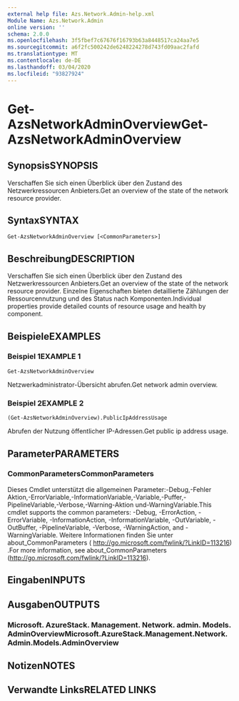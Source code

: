 ```yaml
---
external help file: Azs.Network.Admin-help.xml
Module Name: Azs.Network.Admin
online version: ''
schema: 2.0.0
ms.openlocfilehash: 3f5fbef7c67676f16793b63a8448517ca24aa7e5
ms.sourcegitcommit: a6f2fc500242de6248224278d743fd09aac2fafd
ms.translationtype: MT
ms.contentlocale: de-DE
ms.lasthandoff: 03/04/2020
ms.locfileid: "93827924"
---
```

# <span data-ttu-id="38870-101">Get-AzsNetworkAdminOverview</span><span class="sxs-lookup"><span data-stu-id="38870-101">Get-AzsNetworkAdminOverview</span></span>

## <span data-ttu-id="38870-102">Synopsis</span><span class="sxs-lookup"><span data-stu-id="38870-102">SYNOPSIS</span></span>
<span data-ttu-id="38870-103">Verschaffen Sie sich einen Überblick über den Zustand des Netzwerkressourcen Anbieters.</span><span class="sxs-lookup"><span data-stu-id="38870-103">Get an overview of the state of the network resource provider.</span></span>

## <span data-ttu-id="38870-104">Syntax</span><span class="sxs-lookup"><span data-stu-id="38870-104">SYNTAX</span></span>

```
Get-AzsNetworkAdminOverview [<CommonParameters>]
```

## <span data-ttu-id="38870-105">Beschreibung</span><span class="sxs-lookup"><span data-stu-id="38870-105">DESCRIPTION</span></span>
<span data-ttu-id="38870-106">Verschaffen Sie sich einen Überblick über den Zustand des Netzwerkressourcen Anbieters.</span><span class="sxs-lookup"><span data-stu-id="38870-106">Get an overview of the state of the network resource provider.</span></span> <span data-ttu-id="38870-107">Einzelne Eigenschaften bieten detaillierte Zählungen der Ressourcennutzung und des Status nach Komponenten.</span><span class="sxs-lookup"><span data-stu-id="38870-107">Individual properties provide detailed counts of resource usage and health by component.</span></span>

## <span data-ttu-id="38870-108">Beispiele</span><span class="sxs-lookup"><span data-stu-id="38870-108">EXAMPLES</span></span>

### <span data-ttu-id="38870-109">Beispiel 1</span><span class="sxs-lookup"><span data-stu-id="38870-109">EXAMPLE 1</span></span>
```
Get-AzsNetworkAdminOverview
```

<span data-ttu-id="38870-110">Netzwerkadministrator-Übersicht abrufen.</span><span class="sxs-lookup"><span data-stu-id="38870-110">Get network admin overview.</span></span>

### <span data-ttu-id="38870-111">Beispiel 2</span><span class="sxs-lookup"><span data-stu-id="38870-111">EXAMPLE 2</span></span>
```
(Get-AzsNetworkAdminOverview).PublicIpAddressUsage
```

<span data-ttu-id="38870-112">Abrufen der Nutzung öffentlicher IP-Adressen.</span><span class="sxs-lookup"><span data-stu-id="38870-112">Get public ip address usage.</span></span>

## <span data-ttu-id="38870-113">Parameter</span><span class="sxs-lookup"><span data-stu-id="38870-113">PARAMETERS</span></span>

### <span data-ttu-id="38870-114">CommonParameters</span><span class="sxs-lookup"><span data-stu-id="38870-114">CommonParameters</span></span>
<span data-ttu-id="38870-115">Dieses Cmdlet unterstützt die allgemeinen Parameter:-Debug,-Fehler Aktion,-ErrorVariable,-InformationVariable,-Variable,-Puffer,-PipelineVariable,-Verbose,-Warning-Aktion und-WarningVariable.</span><span class="sxs-lookup"><span data-stu-id="38870-115">This cmdlet supports the common parameters: -Debug, -ErrorAction, -ErrorVariable, -InformationAction, -InformationVariable, -OutVariable, -OutBuffer, -PipelineVariable, -Verbose, -WarningAction, and -WarningVariable.</span></span> <span data-ttu-id="38870-116">Weitere Informationen finden Sie unter about_CommonParameters ( http://go.microsoft.com/fwlink/?LinkID=113216) .</span><span class="sxs-lookup"><span data-stu-id="38870-116">For more information, see about_CommonParameters (http://go.microsoft.com/fwlink/?LinkID=113216).</span></span>

## <span data-ttu-id="38870-117">Eingaben</span><span class="sxs-lookup"><span data-stu-id="38870-117">INPUTS</span></span>

## <span data-ttu-id="38870-118">Ausgaben</span><span class="sxs-lookup"><span data-stu-id="38870-118">OUTPUTS</span></span>

### <span data-ttu-id="38870-119">Microsoft. AzureStack. Management. Network. admin. Models. AdminOverview</span><span class="sxs-lookup"><span data-stu-id="38870-119">Microsoft.AzureStack.Management.Network.Admin.Models.AdminOverview</span></span>

## <span data-ttu-id="38870-120">Notizen</span><span class="sxs-lookup"><span data-stu-id="38870-120">NOTES</span></span>

## <span data-ttu-id="38870-121">Verwandte Links</span><span class="sxs-lookup"><span data-stu-id="38870-121">RELATED LINKS</span></span>
